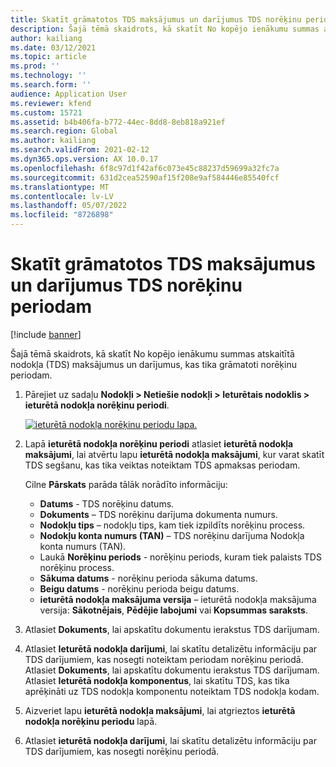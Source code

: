 ```yaml
---
title: Skatīt grāmatotos TDS maksājumus un darījumus TDS norēķinu periodam
description: Šajā tēmā skaidrots, kā skatīt No kopējo ienākumu summas atskaitītā nodokļa (TDS) maksājumus un darījumus, kas tika grāmatoti norēķinu periodam.
author: kailiang
ms.date: 03/12/2021
ms.topic: article
ms.prod: ''
ms.technology: ''
ms.search.form: ''
audience: Application User
ms.reviewer: kfend
ms.custom: 15721
ms.assetid: b4b406fa-b772-44ec-8dd8-8eb818a921ef
ms.search.region: Global
ms.author: kailiang
ms.search.validFrom: 2021-02-12
ms.dyn365.ops.version: AX 10.0.17
ms.openlocfilehash: 6f8c97d1f42af6c073e45c88237d59699a32fc7a
ms.sourcegitcommit: 631d2cea52590af15f208e9af584446e85540fcf
ms.translationtype: MT
ms.contentlocale: lv-LV
ms.lasthandoff: 05/07/2022
ms.locfileid: "8726898"
---
```

# <a name="view-posted-tds-payments-and-transactions-for-a-tds-settlement-period"></a>Skatīt grāmatotos TDS maksājumus un darījumus TDS norēķinu periodam

[!include [banner](../includes/banner.md)]

Šajā tēmā skaidrots, kā skatīt No kopējo ienākumu summas atskaitītā nodokļa (TDS) maksājumus un darījumus, kas tika grāmatoti norēķinu periodam.

1. Pārejiet uz sadaļu **Nodokļi \> Netiešie nodokļi \> Ieturētais nodoklis \> ieturētā nodokļa norēķinu periodi**.

    [![ieturētā nodokļa norēķinu periodu lapa.](./media/apac-ind-TDS-50.png)](./media/apac-ind-TDS-50.png)

2. Lapā **ieturētā nodokļa norēķinu periodi** atlasiet **ieturētā nodokļa maksājumi**, lai atvērtu lapu **ieturētā nodokļa maksājumi**, kur varat skatīt TDS segšanu, kas tika veiktas noteiktam TDS apmaksas periodam.

    Cilne **Pārskats** parāda tālāk norādīto informāciju:

    - **Datums** - TDS norēķinu datums.
    - **Dokuments** – TDS norēķinu darījuma dokumenta numurs.
    - **Nodokļu tips** – nodokļu tips, kam tiek izpildīts norēķinu process.
    - **Nodokļu konta numurs (TAN)** – TDS norēķinu darījuma Nodokļa konta numurs (TAN).
    - Laukā **Norēķinu periods** - norēķinu periods, kuram tiek palaists TDS norēķinu process.
    - **Sākuma datums** - norēķinu perioda sākuma datums.
    - **Beigu datums** - norēķinu perioda beigu datums.
    - **ieturētā nodokļa maksājuma versija** – ieturētā nodokļa maksājuma versija: **Sākotnējais**, **Pēdējie labojumi** vai **Kopsummas saraksts**.

5. Atlasiet **Dokuments**, lai apskatītu dokumentu ierakstus TDS darījumam.
6. Atlasiet **Ieturētā nodokļa darījumi**, lai skatītu detalizētu informāciju par TDS darījumiem, kas nosegti noteiktam periodam norēķinu periodā. Atlasiet **Dokuments**, lai apskatītu dokumentu ierakstus TDS darījumam. Atlasiet **Ieturētā nodokļa komponentus**, lai skatītu TDS, kas tika aprēķināti uz TDS nodokļa komponentu noteiktam TDS nodokļa kodam.
7. Aizveriet lapu **ieturētā nodokļa maksājumi**, lai atgrieztos **ieturētā nodokļa norēķinu periodu** lapā.
8. Atlasiet **ieturētā nodokļa darījumi**, lai skatītu detalizētu informāciju par TDS darījumiem, kas nosegti norēķinu periodā.
